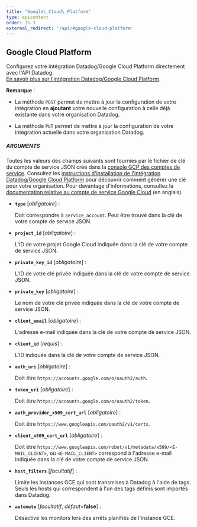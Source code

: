 ```yaml
---
title: "Google\_Cloud\_Platform"
type: apicontent
order: 15.3
external_redirect: '/api/#google-cloud-platform'
---
```

## Google Cloud Platform

Configurez votre intégration Datadog/Google Cloud Platform directement avec l'API Datadog.  
[En savoir plus sur l'intégration Datadog/Google Cloud Platform][1].

**Remarque** :

* La méthode `POST` permet de mettre à jour la configuration de votre intégration en **ajoutant** votre nouvelle configuration à celle déjà existante dans votre organisation Datadog.

* La méthode `PUT` permet de mettre à jour la configuration de votre intégration actuelle dans votre organisation Datadog.

##### ARGUMENTS

Toutes les valeurs des champs suivants sont fournies par le fichier de clé du compte de service JSON créé dans la [console GCP des comptes de service][2]. Consultez les [instructions d'installation de l'intégration Datadog/Google Cloud Platform][3] pour découvrir comment générer une clé pour votre organisation. 
Pour davantage d'informations, consultez la [documentation relative au compte de service Google Cloud][4] (en anglais).

* **`type`** [*obligatoire*] :

    Doit correspondre à `service_account`. Peut être trouvé dans la clé de votre compte de service JSON.

* **`project_id`** [*obligatoire*] :

    L'ID de votre projet Google Cloud indiquée dans la clé de votre compte de service JSON.

* **`private_key_id`** [*obligatoire*] :

    L'ID de votre clé privée indiquée dans la clé de votre compte de service JSON.

* **`private_key`** [*obligatoire*] :

    Le nom de votre clé privée indiquée dans la clé de votre compte de service JSON.

* **`client_email`** [*obligatoire*] :

    L'adresse e-mail indiquée dans la clé de votre compte de service JSON.

* **`client_id`** [*requis*] :

    L'ID indiquée dans la clé de votre compte de service JSON.

* **`auth_uri`** [*obligatoire*] :

    Doit être `https://accounts.google.com/o/oauth2/auth`.

* **`token_uri`** [*obligatoire*] :

    Doit être `https://accounts.google.com/o/oauth2/token`.

* **`auth_provider_x509_cert_url`** [*obligatoire*] :

    Doit être `https://www.googleapis.com/oauth2/v1/certs`.

* **`client_x509_cert_url`** [*obligatoire*] :

    Doit être `https://www.googleapis.com/robot/v1/metadata/x509/<E-MAIL_CLIENT>`, où `<E-MAIL_CLIENT>` correspond à l'adresse e-mail indiquée dans la clé de votre compte de service JSON.

* **`host_filters`** [*facultatif*] :

    Limite les instances GCE qui sont transmises à Datadog à l'aide de tags. Seuls les hosts qui correspondent à l'un des tags définis sont importés dans Datadog.

* **`automute`** [*facultatif*, *défaut*=**false**] :

    Désactive les monitors lors des arrêts planifiés de l'instance GCE.

[1]: /fr/integrations/google_cloud_platform
[2]: https://console.cloud.google.com/iam-admin/serviceaccounts
[3]: /fr/integrations/google_cloud_platform/#installation
[4]: https://cloud.google.com/iam/docs/creating-managing-service-account-keys